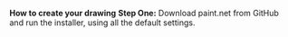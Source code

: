 **How to create your drawing**
**Step One:**
Download paint.net from GitHub and run the installer, using all the default settings.
